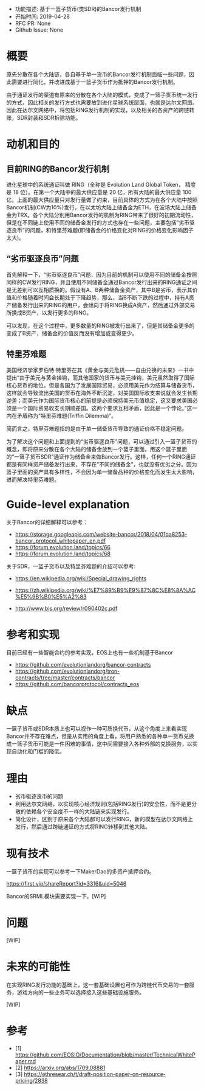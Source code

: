 - 功能描述: 基于一篮子货币(类SDR)的Bancor发行机制
- 开始时间: 2019-04-28
- RFC PR: None
- Github Issue: None

# 概要
[summary]: #summary

原先分散在各个大陆链，各自基于单一货币的Bancor发行机制面临一些问题，因此需要进行简化，并改进成基于一篮子货币作为抵押的Bancor发行机制。

由于通证发行的渠道有原来的分散在各个大陆的模式，变成了一篮子货币统一发行的方式，因此相关的发行方式也需要放到进化星球系统层面，也就是达尔文网络。因此在达尔文网络中，将包括RING发行机制的实现，以及相关的各资产的跨链转账，SDR封装和SDR拆除功能。


# 动机和目的
[motivation]: #motivation

## 目前RING的Bancor发行机制
进化星球中的系统通证叫做 RING（全称是 Evolution Land Global Token， 精度是 18 位）。在第⼀个⼤陆中的最大供应量是 20 亿，所有大陆的最⼤供应量 100 亿。上面的最大供应量只对发行量做了约束，目前具体的方式为在各个大陆中按照Bancor机制(CW为10%)发行，在以太坊大陆上储备金为ETH，在波场大陆上储备金为TRX。各个大陆分别用Bancor发行的机制为RING带来了很好的初期流动性，但是在不同链上使用不同的储备金发行的方式也存在一些问题，主要包括“劣币驱逐良币”的问题，和特里芬难题(即储备金的价格变化对RING的价格变化影响因子太大)。

## “劣币驱逐良币”问题
首先解释一下，“劣币驱逐良币”问题，因为目前的机制可以使用不同的储备金按照同样的CW发行RING，并且使用不同储备金通过Bancor发行出来的RING通证之间是无差别可以互相质换的。假设有A、B两种储备金资产，其中B是劣币，表示其价值和价格随着时间会长期处于下降趋势，那么，当B不断下跌的过程中，持有A资产储备发行出来的RING的用户，会倾向于将RING换成A资产，然后通过外部交易所换成B资产，以发行更多的RING。

可以发现，在这个过程中，更多数量的RING被发行出来了，但是其储备金更多的变成了B资产，储备金的价值反而没有增加或变得更少。

## 特里芬难题
美国经济学家罗伯特·特里芬在其《黄金与美元危机——自由兑换的未来》一书中提出“由于美元与黄金挂钩，而其他国家的货币与美元挂钩，美元虽然取得了国际核心货币的地位，但是各国为了发展国际贸易，必须用美元作为结算与储备货币，这样就会导致流出美国的货币在海外不断沉淀，对美国国际收支来说就会发生长期逆差；而美元作为国际货币核心的前提是必须保持美元币值稳定，这又要求美国必须是一个国际贸易收支长期顺差国。这两个要求互相矛盾，因此是一个悖论。”这一内在矛盾称为“特里芬难题(Triffin Dilemma)”。

简而言之，特里芬难题指的是由于单一储备货币导致的通证价格不稳定问题。

为了解决这个问题和上面提到的“劣币驱逐良币”问题，可以通过引入一篮子货币的概念，即将原来分散在各个大陆的储备金放到一个篮子里面，用这个篮子里面的“一篮子货币SDR”通证作为储备金来做Bancor发行。这样，任何一个RING通证都是有同样资产储备发行出来，不存在”不同的储备金”，也就没有优劣之分。因为篮子里面的资产具有多样性，不会因为单一储备品种的价格变化而发生太大影响，进而解决特里芬难题。


# Guide-level explanation
[guide-level-explanation]: #guide-level-explanation

关于Bancor的详细解释可以参考：

- https://storage.googleapis.com/website-bancor/2018/04/01ba8253-bancor_protocol_whitepaper_en.pdf
- https://forum.evolution.land/topics/66
- https://forum.evolution.land/topics/68


关于SDR，一篮子货币以及特里芬难题的介绍可以参考:

- https://en.wikipedia.org/wiki/Special_drawing_rights

- https://zh.wikipedia.org/wiki/%E7%89%B9%E9%87%8C%E8%8A%AC%E5%9B%B0%E5%A2%83

- http://www.bis.org/review/r090402c.pdf



# 参考和实现
[reference-level-explanation]: #reference-level-explanation

目前已经有一些智能合约的参考实现，EOS上也有一些机制基于Bancor

- https://github.com/evolutionlandorg/bancor-contracts
- https://github.com/evolutionlandorg/tron-contracts/tree/master/contracts/bancor
- https://github.com/bancorprotocol/contracts_eos

# 缺点
[drawbacks]: #drawbacks

一篮子货币或SDR本质上也可以视作一种可质换代币，从这个角度上来看实现Bancor并不存在难点，但是从实用的角度上看，将用户熟悉的各种单一货币兑换成一篮子货币可能是一件困难的事情，这中间需要接入各种外部的兑换服务，以实现自动化和门槛的降低。

# 理由
[rationale-and-alternatives]: #rationale-and-alternatives

- 劣币驱逐良币的问题
- 利用达尔文网络，以实现核心经济规则(包括RING发行)的安全性，而不是更分散的依赖各个安全度不一样的大陆链来实现发行。
- 简化设计，区别于原来各个大陆都可以发行RING，新的模型在达尔文网络上发行，然后通过跨链通证的方式将RING转移到其他大陆。

# 现有技术
[prior-art]: #prior-art

一篮子货币的实现可以参考一下MakerDao的多资产抵押合约。

https://first.vip/shareReport?id=3316&uid=5046



Bancor的SRML模块需要实现一下。[WIP]



# 问题
[unresolved-questions]: #unresolved-questions

[WIP]


# 未来的可能性
[future-possibilities]: #future-possibilities

在实现RING发行功能的基础上，这一套基础设置也可作为跨链代币交易的一套服务，游戏方向的一些业务可以选择接入这些基础设施服务。

[WIP]


# 参考

- [1] https://github.com/EOSIO/Documentation/blob/master/TechnicalWhitePaper.md
- [2] https://arxiv.org/abs/1709.08881
- [3] https://ethresear.ch/t/draft-position-paper-on-resource-pricing/2838
